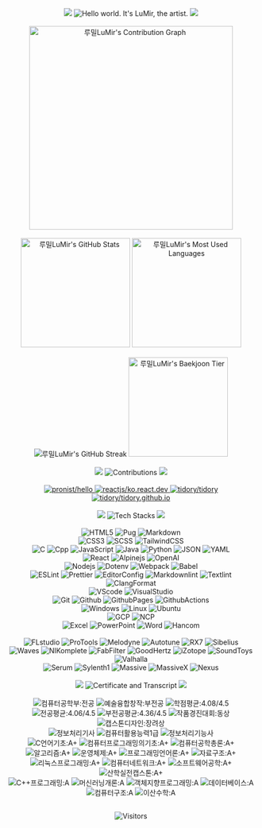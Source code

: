 <!-- Title -->
<div align="center">
  <img src="https://capsule-render.vercel.app/api?type=waving&height=100&color=0:F2E5D5,100:D6BBF2&section=header&reversal=false" />
  <img src="https://readme-typing-svg.demolab.com?font=Pacifico&size=50&pause=1000&color=D6BBF2&center=true&vCenter=true&random=false&width=800&height=70&lines=Hello+world.+It's+LuMir%2C+the+artist." alt="Hello world. It's LuMir, the artist." />
  <img src="https://capsule-render.vercel.app/api?type=waving&height=100&color=0:F2E5D5,100:D6BBF2&section=footer&reversal=false" />
</div><br />

<!-- Stats -->
<div>
  <!-- Contribution Graph -->
  <div align="center">
    <img src="https://github-readme-activity-graph.vercel.app/graph?username=lumirlumir&theme=react-dark&bg_color=161B22&point=FFFFFF&hide_border=true&line=D6BBF2&color=D6BBF2&radius=10&height=600" height=410vw alt="루밀LuMir's Contribution Graph"/>
  </div><br />
  
  <!-- Stats 1st line -->
  <div align="center">
    <img src="https://github-readme-stats.vercel.app/api?username=lumirlumir&count_private=true&include_all_commits=false&disable_animations=false&show_icons=true&theme=transparent&hide_border=true&icon_color=D6BBF2&text_color=FFFFFF&title_color=D6BBF2&bg_color=161B22&border_radius=10" height=220 alt="루밀LuMir's GitHub Stats"/>
    <img src="https://github-readme-stats.vercel.app/api/top-langs/?username=lumirlumir&langs_count=10&layout=compact&disable_animations=false&theme=transparent&hide_border=true&card_width=150&icon_color=D6BBF2&text_color=FFFFFF&title_color=D6BBF2&bg_color=161B22&border_radius=10" height=220 alt="루밀LuMir's Most Used Languages"/>
  </div><br />

  <!-- Stats 2nd line -->
  <div align="center">
    <img src="https://streak-stats.demolab.com?user=lumirlumir&hide_border=true&border_radius=10&card_width=405&card_height=200&background=161B22&ring=D6BBF256&fire=D6BBF2&currStreakLabel=FFFFFF&currStreakNum=D6BBF2&sideNums=D6BBF2&sideLabels=FFFFFF&dates=FFFFFF56&stroke=FFFFFF56" alt="루밀LuMir's GitHub Streak" />
    <img src="http://mazassumnida.wtf/api/v2/generate_badge?boj=rpfos" height=200 alt="루밀LuMir's Baekjoon Tier"/>
  </div><br />
</div>

<!-- Title -->
<div align="center">
  <img src="https://capsule-render.vercel.app/api?type=waving&height=50&color=0:F2E5D5,100:D6BBF2&section=header&reversal=false" />
  <img src="https://readme-typing-svg.demolab.com?font=Pacifico&size=30&pause=1000&color=D6BBF2&center=true&vCenter=true&random=false&width=500&height=45&repeat=false&lines=Contributions" alt="Contributions" />
  <img src="https://capsule-render.vercel.app/api?type=waving&height=50&color=0:F2E5D5,100:D6BBF2&section=footer&reversal=false" />
</div><br />

<!-- Contributions -->
<div align="center">
  <a href="https://github.com/pronist/hello">
    <img src="https://github-readme-stats.vercel.app/api/pin/?username=pronist&repo=hello&icon_color=D6BBF2&text_color=FFFFFF&title_color=D6BBF2&bg_color=161B22&border_radius=10&hide_border=true" alt="pronist/hello"/>
  </a>
  <a href="https://github.com/reactjs/ko.react.dev">
    <img src="https://github-readme-stats.vercel.app/api/pin/?username=reactjs&repo=ko.react.dev&icon_color=D6BBF2&text_color=FFFFFF&title_color=D6BBF2&bg_color=161B22&border_radius=10&hide_border=true" alt="reactjs/ko.react.dev" />  
  </a>
  <a href="https://github.com/tidory/tidory">
  <img src="https://github-readme-stats.vercel.app/api/pin/?username=tidory&repo=tidory&icon_color=D6BBF2&text_color=FFFFFF&title_color=D6BBF2&bg_color=161B22&border_radius=10&hide_border=true" alt="tidory/tidory"/>  
  </a>
  <a href="https://github.com/tidory/tidory.github.io">
    <img src="https://github-readme-stats.vercel.app/api/pin/?username=tidory&repo=tidory.github.io&icon_color=D6BBF2&text_color=FFFFFF&title_color=D6BBF2&bg_color=161B22&border_radius=10&hide_border=true" alt="tidory/tidory.github.io"/>  
  </a>
</div><br/>

<!-- Title -->
<div align="center">
  <img src="https://capsule-render.vercel.app/api?type=waving&height=50&color=0:F2E5D5,100:D6BBF2&section=header&reversal=false" />
  <img src="https://readme-typing-svg.demolab.com?font=Pacifico&size=30&pause=1000&color=D6BBF2&center=true&vCenter=true&random=false&width=500&height=45&repeat=false&lines=Tech+Stacks" alt="Tech Stacks" />
  <img src="https://capsule-render.vercel.app/api?type=waving&height=50&color=0:F2E5D5,100:D6BBF2&section=footer&reversal=false" />
</div><br />

<!-- CS Stacks -->
<div align="center">
  <!-- Markup -->
  <div>
    <img src="https://img.shields.io/badge/HTML5-E34F26?style=flat&logo=html5&logoColor=white" alt="HTML5" />
    <img src="https://img.shields.io/badge/Pug-A86454?style=flat&logo=pug&logoColor=white" alt="Pug" />
    <img src="https://img.shields.io/badge/Markdown-000000?style=flat&logo=markdown&logoColor=white" alt="Markdown" />  
  </div>
  <!-- Style -->
  <div>
    <img src="https://img.shields.io/badge/CSS3-1572B6?style=flat&logo=css3&logoColor=white" alt="CSS3" />
    <img src="https://img.shields.io/badge/SCSS-CC6699?style=flat&logo=sass&logoColor=white" alt="SCSS" />
    <img src="https://img.shields.io/badge/TailwindCSS-06B6D4?style=flat&logo=tailwindcss&logoColor=white" alt="TailwindCSS" />  
  </div>
  <!-- Language -->
  <div>
    <img src="https://img.shields.io/badge/C-A8B9CC?style=flat&logo=c&logoColor=black" alt="C" />
    <img src="https://img.shields.io/badge/Cpp-00599C?style=flat&logo=cplusplus&logoColor=white" alt="Cpp" />
    <img src="https://img.shields.io/badge/JavaScript-F7DF1E?style=flat&logo=javascript&logoColor=black" alt="JavaScript" />  
    <img src="https://img.shields.io/badge/Java-007396?style=flat&logo=coffeescript&logoColor=white" alt="Java" />
    <img src="https://img.shields.io/badge/Python-3776AB?style=flat&logo=python&logoColor=white" alt="Python" />
    <img src="https://img.shields.io/badge/JSON-000000?style=flat&logo=json&logoColor=white" alt="JSON" />
    <img src="https://img.shields.io/badge/YAML-CB171E?style=flat&logo=yaml&logoColor=white" alt="YAML" />
  </div>
  <!-- Library -->
  <div>
    <img src="https://img.shields.io/badge/React-61DAFB?style=flat&logo=react&logoColor=black" alt="React" />
    <img src="https://img.shields.io/badge/Alpinejs-8BC0D0?style=flat&logo=alpinedotjs&logoColor=black" alt="Alpinejs" />
    <img src="https://img.shields.io/badge/OpenAI-412991?style=flat&logo=openai&logoColor=white" alt="OpenAI" />
  </div>
  <!-- Node.js -->
  <div>
    <img src="https://img.shields.io/badge/Nodejs-5FA04E?style=flat&logo=nodedotjs&logoColor=white" alt="Nodejs" />
    <img src="https://img.shields.io/badge/Dotenv-ECD53F?style=flat&logo=dotenv&logoColor=black" alt="Dotenv" />
    <img src="https://img.shields.io/badge/Webpack-8DD6F9?style=flat&logo=webpack&logoColor=black" alt="Webpack" />
    <img src="https://img.shields.io/badge/Babel-F9DC3E?style=flat&logo=babel&logoColor=black" alt="Babel" />
  </div>
  <!-- Convention -->
  <div>
    <img src="https://img.shields.io/badge/ESLint-4B32C3?style=flat&logo=eslint&logoColor=white" alt="ESLint" />
    <img src="https://img.shields.io/badge/Prettier-F7B93E?style=flat&logo=prettier&logoColor=black" alt="Prettier" />
    <img src="https://img.shields.io/badge/EditorConfig-FEFEFE?style=flat&logo=editorconfig&logoColor=black" alt="EditorConfig" />
    <img src="https://img.shields.io/badge/Markdownlint-000000?style=flat&logo=markdown&logoColor=white" alt="Markdownlint" />
    <img src="https://img.shields.io/badge/Textlint-42FFFF?style=flat&logo=markdown&logoColor=black" alt="Textlint" />
    <img src="https://img.shields.io/badge/ClangFormat-3B637A?style=flat&logo=cplusplus&logoColor=white" alt="ClangFormat" />
  </div>
  <!-- Editor -->
  <div>
    <img src="https://img.shields.io/badge/VScode-007ACC?style=flat&logo=visualstudiocode&logoColor=white" alt="VScode" />
    <img src="https://img.shields.io/badge/VisualStudio-5C2D91?style=flat&logo=visualstudio&logoColor=white" alt="VisualStudio" />
  </div>
  <!-- Git -->
  <div>
    <img src="https://img.shields.io/badge/Git-F05032?style=flat&logo=git&logoColor=white" alt="Git" />
    <img src="https://img.shields.io/badge/Github-181717?style=flat&logo=github&logoColor=white" alt="Github" />
    <img src="https://img.shields.io/badge/GithubPages-222222?style=flat&logo=githubpages&logoColor=white" alt="GithubPages" />
    <img src="https://img.shields.io/badge/GithubActions-2088FF?style=flat&logo=githubactions&logoColor=white" alt="GithubActions" />
  </div>
  <!-- OS --->
  <div>
    <img src="https://img.shields.io/badge/Windows-0078D4?style=flat&logo=windows11&logoColor=white" alt="Windows" />
    <img src="https://img.shields.io/badge/Linux-FCC624?style=flat&logo=linux&logoColor=black" alt="Linux" />
    <img src="https://img.shields.io/badge/Ubuntu-E95420?style=flat&logo=ubuntu&logoColor=white" alt="Ubuntu" />
  </div>
  <!-- Cloud Platform -->
  <div>
    <img src="https://img.shields.io/badge/GCP-4285F4?style=flat&logo=googlecloud&logoColor=white" alt="GCP" />
    <img src="https://img.shields.io/badge/NCP-03C75A?style=flat&logo=naver&logoColor=white" alt="NCP" />
  </div>
  <!-- MicroSoft Hancom -->
  <div>
    <img src="https://img.shields.io/badge/Excel-217346?style=flat&logo=googlesheets&logoColor=white" alt="Excel" />
    <img src="https://img.shields.io/badge/PowerPoint-B7472A?style=flat&logo=googleslides&logoColor=white" alt="PowerPoint" />
    <img src="https://img.shields.io/badge/Word-2B579A?style=flat&logo=googledocs&logoColor=white" alt="Word" />
    <img src="https://img.shields.io/badge/Hancom-2B579A?style=flat&logo=googledocs&logoColor=white" alt="Hancom" />
  </div>
</div><br />

<!-- Music Stacks -->
<div align="center">
  <!-- DAW -->
  <div>
    <img src="https://img.shields.io/badge/FLstudio-EDC9D4?style=flat&logo=applemusic&logoColor=black" alt="FLstudio" />
    <img src="https://img.shields.io/badge/ProTools-FFD3C9?style=flat&logo=protools&logoColor=black" alt="ProTools" />
    <img src="https://img.shields.io/badge/Melodyne-FFF7CF?style=flat&logoColor=black" alt="Melodyne" />
    <img src="https://img.shields.io/badge/Autotune-E4F0C9?style=flat&logoColor=black" alt="Autotune" />
    <img src="https://img.shields.io/badge/RX7-C7E0FF?style=flat&logoColor=black" alt="RX7" />
    <img src="https://img.shields.io/badge/Sibelius-CFCFFF?style=flat&logoColor=black" alt="Sibelius" />
  </div>
  <!-- Virtual Inst -->
  <div>
    <img src="https://img.shields.io/badge/Waves-EDC9D4?style=flat&logoColor=black" alt="Waves" />
    <img src="https://img.shields.io/badge/NIKomplete-FFD3C9?style=flat&logoColor=black" alt="NIKomplete" />
    <img src="https://img.shields.io/badge/FabFilter-FFF7CF?style=flat&logoColor=black" alt="FabFilter" />
    <img src="https://img.shields.io/badge/GoodHertz-E4F0C9?style=flat&logoColor=black" alt="GoodHertz" />
    <img src="https://img.shields.io/badge/iZotope-C7E0FF?style=flat&logoColor=black" alt="iZotope" />
    <img src="https://img.shields.io/badge/SoundToys-CFCFFF?style=flat&logoColor=black" alt="SoundToys" />
    <img src="https://img.shields.io/badge/Valhalla-BAC3FF?style=flat&logoColor=black" alt="Valhalla" />
  </div>
  <!-- Synthesizer -->
  <div>
    <img src="https://img.shields.io/badge/Serum-EFFFDF?style=flat&logoColor=black" alt="Serum" />
    <img src="https://img.shields.io/badge/Sylenth1-CEFFC4?style=flat&logoColor=black" alt="Sylenth1" />
    <img src="https://img.shields.io/badge/Massive-B3F9FF?style=flat&logoColor=black" alt="Massive" />
    <img src="https://img.shields.io/badge/MassiveX-B9D4FF?style=flat&logoColor=black" alt="MassiveX" />
    <img src="https://img.shields.io/badge/Nexus-FFD1FF?style=flat&logoColor=black" alt="Nexus" />
  </div>
</div><br />

<!-- Title -->
<div align="center">
  <img src="https://capsule-render.vercel.app/api?type=waving&height=50&color=0:F2E5D5,100:D6BBF2&section=header&reversal=false" />
  <img src="https://readme-typing-svg.demolab.com?font=Pacifico&size=30&pause=1000&color=D6BBF2&center=true&vCenter=true&random=false&width=500&height=45&repeat=false&lines=Certificate+%26+Transcript" alt="Certificate and Transcript" />
  <img src="https://capsule-render.vercel.app/api?type=waving&height=50&color=0:F2E5D5,100:D6BBF2&section=footer&reversal=false" />
</div><br />

<!-- Certificate Transcript -->
<div align="center">
  <!-- Grade -->
  <div>
    <img src="https://img.shields.io/badge/컴퓨터공학부:전공-FFFFFF?style=flat&logoColor=black" alt="컴퓨터공학부:전공" />
    <img src="https://img.shields.io/badge/예술융합창작:부전공-FFFFFF?style=flat&logoColor=black" alt="예술융합창작:부전공" />
    <img src="https://img.shields.io/badge/학점평균:4.08/4.5-FFFFFF?style=flat&logoColor=black" alt="학점평균:4.08/4.5" />
    <img src="https://img.shields.io/badge/전공평균:4.06/4.5-FFFFFF?style=flat&logoColor=black" alt="전공평균:4.06/4.5" />
    <img src="https://img.shields.io/badge/부전공평균:4.36/4.5-FFFFFF?style=flat&logoColor=black" alt="부전공평균:4.36/4.5" />
    <img src="https://img.shields.io/badge/작품경진대회:동상-FFFFFF?style=flat&logoColor=black" alt="작품경진대회:동상" />
    <img src="https://img.shields.io/badge/캡스톤디자인:장려상-FFFFFF?style=flat&logoColor=black" alt="캡스톤디자인:장려상" />
  </div>
  <!-- Certificate -->
  <div>
    <img src="https://img.shields.io/badge/정보처리기사-EFFFDF?style=flat&logoColor=black" alt="정보처리기사" />
    <img src="https://img.shields.io/badge/컴퓨터활용능력1급-CEFFC4?style=flat&logoColor=black" alt="컴퓨터활용능력1급" />
    <img src="https://img.shields.io/badge/정보처리기능사-B3F9FF?style=flat&logoColor=black" alt="정보처리기능사" />
  </div>
  <!-- A+ -->
  <div>
    <img src="https://img.shields.io/badge/C언어기초:A+-EDC9D4?style=flat&logoColor=black" alt="C언어기초:A+" />
    <img src="https://img.shields.io/badge/컴퓨터프로그래밍의기초:A+-FFD3C9?style=flat&logoColor=black" alt="컴퓨터프로그래밍의기초:A+" />
    <img src="https://img.shields.io/badge/컴퓨터공학총론:A+-FFF7CF?style=flat&logoColor=black" alt="컴퓨터공학총론:A+" />
    <img src="https://img.shields.io/badge/알고리즘:A+-E4F0C9?style=flat&logoColor=black" alt="알고리즘:A+" />
    <img src="https://img.shields.io/badge/운영체제:A+-C7E0FF?style=flat&logoColor=black" alt="운영체제:A+" />
    <img src="https://img.shields.io/badge/프로그래밍언어론:A+-CFCFFF?style=flat&logoColor=black" alt="프로그래밍언어론:A+" />
    <img src="https://img.shields.io/badge/자료구조:A+-BAC3FF?style=flat&logoColor=black" alt="자료구조:A+" />
    <img src="https://img.shields.io/badge/리눅스프로그래밍:A+-EDC9D4?style=flat&logoColor=black" alt="리눅스프로그래밍:A+" />
    <img src="https://img.shields.io/badge/컴퓨터네트워크:A+-FFD3C9?style=flat&logoColor=black" alt="컴퓨터네트워크:A+" />
    <img src="https://img.shields.io/badge/소프트웨어공학:A+-FFF7CF?style=flat&logoColor=black" alt="소프트웨어공학:A+" />
    <img src="https://img.shields.io/badge/산학실전캡스톤:A+-E4F0C9?style=flat&logoColor=black" alt="산학실전캡스톤:A+" />
  </div>
  <!-- A -->
  <div>
    <img src="https://img.shields.io/badge/C++프로그래밍:A-EDC9D4?style=flat&logoColor=black" alt="C++프로그래밍:A" />
    <img src="https://img.shields.io/badge/머신러닝개론:A-FFD3C9?style=flat&logoColor=black" alt="머신러닝개론:A" />
    <img src="https://img.shields.io/badge/객체지향프로그래밍:A-FFF7CF?style=flat&logoColor=black" alt="객체지향프로그래밍:A" />
    <img src="https://img.shields.io/badge/데이터베이스:A-E4F0C9?style=flat&logoColor=black" alt="데이터베이스:A" />
    <img src="https://img.shields.io/badge/컴퓨터구조:A-C7E0FF?style=flat&logoColor=black" alt="컴퓨터구조:A" />
    <img src="https://img.shields.io/badge/이산수학:A-CFCFFF?style=flat&logoColor=black" alt="이산수학:A" />
  </div>
</div>

<!-- Hits -->
<h2></h2>
<div align="center">
  <img src="https://hits.seeyoufarm.com/api/count/incr/badge.svg?url=https%3A%2F%2Fgithub.com%2Flumirlumir&count_bg=%23D6BBF2&title_bg=%23161B22&icon=github.svg&icon_color=%23FFFFFF&title=Profile+Views&edge_flat=false" alt="Visitors" />
</div>


